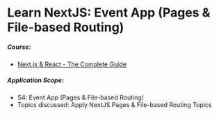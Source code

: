 # Learn NextJS: Event App (Pages & File-based Routing)

##### Course:

- [Next.js & React - The Complete Guide](https://www.udemy.com/course/nextjs-react-the-complete-guide)

##### Application Scope:

- S4: Event App (Pages & File-based Routing)
- Topics discussed: Apply NextJS Pages & File-based Routing Topics
